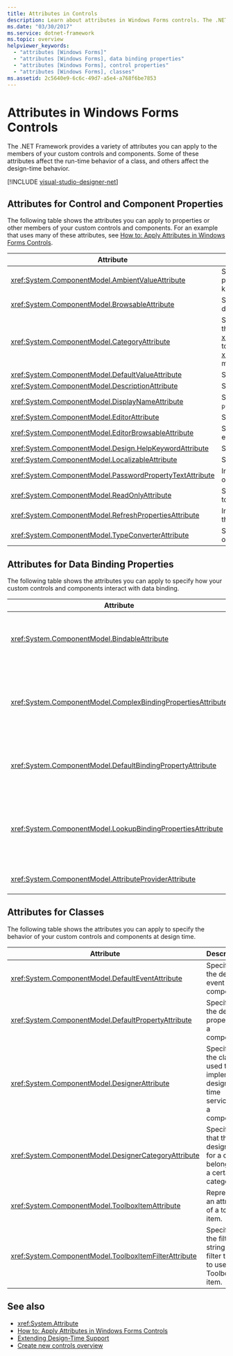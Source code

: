 ```yaml
---
title: Attributes in Controls
description: Learn about attributes in Windows Forms controls. The .NET Framework provides a variety of attributes.
ms.date: "03/30/2017"
ms.service: dotnet-framework
ms.topic: overview
helpviewer_keywords: 
  - "attributes [Windows Forms]"
  - "attributes [Windows Forms], data binding properties"
  - "attributes [Windows Forms], control properties"
  - "attributes [Windows Forms], classes"
ms.assetid: 2c5640e9-6c6c-49d7-a5e4-a768f6be7853
---
```

# Attributes in Windows Forms Controls

The .NET Framework provides a variety of attributes you can apply to the members of your custom controls and components. Some of these attributes affect the run-time behavior of a class, and others affect the design-time behavior.

[!INCLUDE [visual-studio-designer-net](../includes/visual-studio-designer-net.md)]

## Attributes for Control and Component Properties

The following table shows the attributes you can apply to properties or other members of your custom controls and components. For an example that uses many of these attributes, see [How to: Apply Attributes in Windows Forms Controls](how-to-apply-attributes-in-windows-forms-controls.md).

|Attribute|Description|
|---------------|-----------------|
|<xref:System.ComponentModel.AmbientValueAttribute>|Specifies the value to pass to a property to cause the property to get its value from another source. This is known as *ambience*.|
|<xref:System.ComponentModel.BrowsableAttribute>|Specifies whether a property or event should be displayed in a **Properties** window.|
|<xref:System.ComponentModel.CategoryAttribute>|Specifies the name of the category in which to group the property or event when displayed in a <xref:System.Windows.Forms.PropertyGrid> control set to <xref:System.Windows.Forms.PropertySort.Categorized> mode.|
|<xref:System.ComponentModel.DefaultValueAttribute>|Specifies the default value for a property.|
|<xref:System.ComponentModel.DescriptionAttribute>|Specifies a description for a property or event.|
|<xref:System.ComponentModel.DisplayNameAttribute>|Specifies the display name for a property, event, or `public void` method that takes no arguments.|
|<xref:System.ComponentModel.EditorAttribute>|Specifies the editor to use to change a property.|
|<xref:System.ComponentModel.EditorBrowsableAttribute>|Specifies that a property or method is viewable in an editor.|
|<xref:System.ComponentModel.Design.HelpKeywordAttribute>|Specifies the context keyword for a class or member.|
|<xref:System.ComponentModel.LocalizableAttribute>|Specifies whether a property should be localized.|
|<xref:System.ComponentModel.PasswordPropertyTextAttribute>|Indicates that an object's text representation is obscured by characters such as asterisks.|
|<xref:System.ComponentModel.ReadOnlyAttribute>|Specifies whether the property this attribute is bound to is read-only or read/write at design time.|
|<xref:System.ComponentModel.RefreshPropertiesAttribute>|Indicates that the property grid should refresh when the associated property value changes.|
|<xref:System.ComponentModel.TypeConverterAttribute>|Specifies what type to use as a converter for the object this attribute is bound to.|

## Attributes for Data Binding Properties

The following table shows the attributes you can apply to specify how your custom controls and components interact with data binding.

|Attribute|Description|
|---------------|-----------------|
|<xref:System.ComponentModel.BindableAttribute>|Specifies whether a property is typically used for binding.|
|<xref:System.ComponentModel.ComplexBindingPropertiesAttribute>|Specifies the data source and data member properties for a component.|
|<xref:System.ComponentModel.DefaultBindingPropertyAttribute>|Specifies the default binding property for a component.|
|<xref:System.ComponentModel.LookupBindingPropertiesAttribute>|Specifies the data source and data member properties for a component.|
|<xref:System.ComponentModel.AttributeProviderAttribute>|Enables attribute redirection.|

## Attributes for Classes

The following table shows the attributes you can apply to specify the behavior of your custom controls and components at design time.

|Attribute|Description|
|---------------|-----------------|
|<xref:System.ComponentModel.DefaultEventAttribute>|Specifies the default event for a component.|
|<xref:System.ComponentModel.DefaultPropertyAttribute>|Specifies the default property for a component.|
|<xref:System.ComponentModel.DesignerAttribute>|Specifies the class used to implement design-time services for a component.|
|<xref:System.ComponentModel.DesignerCategoryAttribute>|Specifies that the designer for a class belongs to a certain category.|
|<xref:System.ComponentModel.ToolboxItemAttribute>|Represents an attribute of a toolbox item.|
|<xref:System.ComponentModel.ToolboxItemFilterAttribute>|Specifies the filter string and filter type to use for a Toolbox item.|

## See also

- <xref:System.Attribute>
- [How to: Apply Attributes in Windows Forms Controls](how-to-apply-attributes-in-windows-forms-controls.md)
- [Extending Design-Time Support](/previous-versions/visualstudio/visual-studio-2013/37899azc(v=vs.120))
- [Create new controls overview](../controls-design/overview.md)
